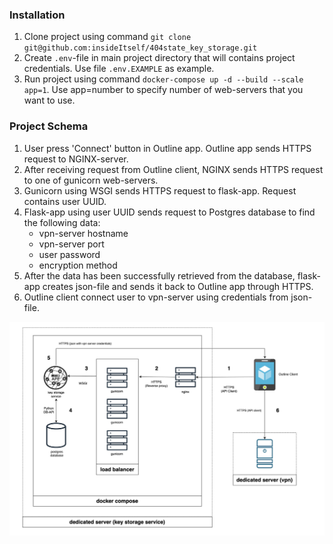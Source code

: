 ### Installation

1. Clone project using command `git clone git@github.com:insideItself/404state_key_storage.git`
2. Create `.env`-file in main project directory that will contains project credentials. Use file `.env.EXAMPLE` as example.
3. Run project using command `docker-compose up -d --build --scale app=1`. Use app=number to specify number of web-servers that you want to use.

### Project Schema

1. User press 'Connect' button in Outline app. Outline app sends HTTPS request to NGINX-server.
2. After receiving request from Outline client, NGINX sends HTTPS request to one of gunicorn web-servers.
3. Gunicorn using WSGI sends HTTPS request to flask-app. Request contains user UUID.
4. Flask-app using user UUID sends request to Postgres database to find the following data:
   * vpn-server hostname
   * vpn-server port
   * user password
   * encryption method
5. After the data has been successfully retrieved from the database, flask-app creates json-file and sends it back to Outline app through HTTPS.
6. Outline client connect user to vpn-server using credentials from json-file.

![database_schema](docs/schema.jpg)